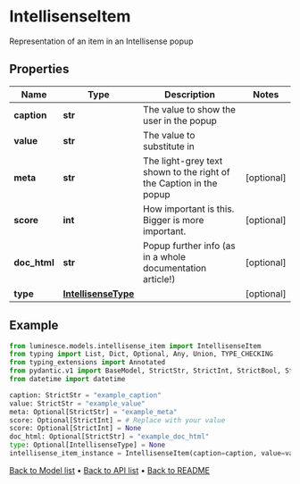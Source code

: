 # IntellisenseItem

Representation of an item in an Intellisense popup
## Properties
Name | Type | Description | Notes
------------ | ------------- | ------------- | -------------
**caption** | **str** | The value to show the user in the popup | 
**value** | **str** | The value to substitute in | 
**meta** | **str** | The light-grey text shown to the right of the Caption in the popup | [optional] 
**score** | **int** | How important is this.  Bigger is more important. | [optional] 
**doc_html** | **str** | Popup further info (as in a whole documentation article!) | [optional] 
**type** | [**IntellisenseType**](IntellisenseType.md) |  | [optional] 
## Example

```python
from luminesce.models.intellisense_item import IntellisenseItem
from typing import List, Dict, Optional, Any, Union, TYPE_CHECKING
from typing_extensions import Annotated
from pydantic.v1 import BaseModel, StrictStr, StrictInt, StrictBool, StrictFloat, StrictBytes, Field, validator, ValidationError, conlist, constr
from datetime import datetime

caption: StrictStr = "example_caption"
value: StrictStr = "example_value"
meta: Optional[StrictStr] = "example_meta"
score: Optional[StrictInt] = # Replace with your value
score: Optional[StrictInt] = None
doc_html: Optional[StrictStr] = "example_doc_html"
type: Optional[IntellisenseType] = None
intellisense_item_instance = IntellisenseItem(caption=caption, value=value, meta=meta, score=score, doc_html=doc_html, type=type)

```

[Back to Model list](../README.md#documentation-for-models) &#8226; [Back to API list](../README.md#documentation-for-api-endpoints) &#8226; [Back to README](../README.md)

